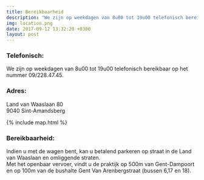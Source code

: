 ```yaml
---
title: Bereikbaarheid
description: "We zijn op weekdagen van 8u00 tot 19u00 telefonisch bereikbaar op het nummer 09/228.47.45 .."
img: location.png 
date: 2017-09-12 13:32:20 +0300
layout: post
---
```


### Telefonisch:
We zijn op weekdagen van 8u00 tot 19u00 telefonisch bereikbaar op het nummer 09/228.47.45.

### Adres:

Land van Waaslaan 80 <br>
9040 Sint-Amandsberg

{% include map.html %}

### Bereikbaarheid:
Indien u met de wagen bent, kan u betalend parkeren op straat in de Land van Waaslaan en omliggende straten. <br>
Met het openbaar vervoer, vindt u de praktijk op 500m van Gent-Dampoort en op 100m van de bushalte Gent Van Arenbergstraat (bussen 6,17 en 18). 
